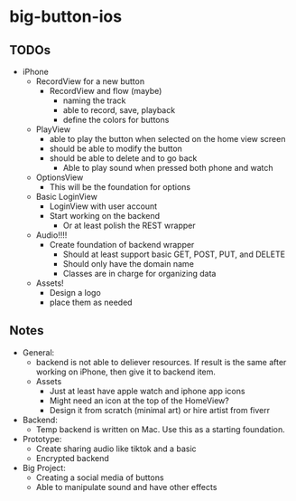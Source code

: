 # big-button-ios

## TODOs
- iPhone
    - RecordView for a new button 
        - RecordView and flow (maybe)
            - naming the track
            - able to record, save, playback
            - define the colors for buttons
    - PlayView 
        - able to play the button when selected on the home view screen
        - should be able to modify the button
        - should be able to delete and to go back
            - Able to play sound when pressed both phone and watch
    - OptionsView
        - This will be the foundation for options
    - Basic LoginView
        - LoginView with user account
        - Start working on the backend
            - Or at least polish the REST wrapper
    - Audio!!!!
        - Create foundation of backend wrapper
            - Should at least support basic GET, POST, PUT, and DELETE
            - Should only have the domain name
            - Classes are in charge for organizing data
    - Assets!
        - Design a logo
        - place them as needed

## Notes
- General:
    - backend is not able to deliever resources. If result is the same after working on iPhone, then give it to backend item.
    - Assets
        - Just at least have apple watch and iphone app icons
        - Might need an icon at the top of the HomeView?
        - Design it from scratch (minimal art) or hire artist from fiverr
- Backend:
    - Temp backend is written on Mac. Use this as a starting foundation.
- Prototype: 
    - Create sharing audio like tiktok and a basic 
    - Encrypted backend
- Big Project: 
    - Creating a social media of buttons
    - Able to manipulate sound and have other effects
